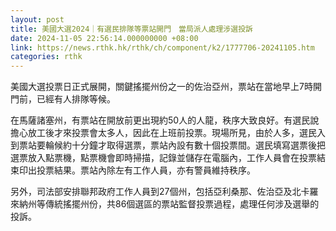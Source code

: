 ```yaml
---
layout: post
title: 美國大選2024｜有選民排隊等票站開門　當局派人處理涉選投訴
date: 2024-11-05 22:56:14.000000000 +08:00
link: https://news.rthk.hk/rthk/ch/component/k2/1777706-20241105.htm
categories: rthk
---
```


美國大選投票日正式展開，關鍵搖擺州份之一的佐治亞州，票站在當地早上7時開門前，已經有人排隊等候。

在馬薩諸塞州，有票站在開放前更出現約50人的人龍，秩序大致良好。有選民說擔心放工後才來投票會太多人，因此在上班前投票。現場所見，由於人多，選民入到票站要輪候約十分鐘才取得選票，票站內設有數十個投票間。選民填寫選票後把選票放入點票機，點票機會即時掃描，記錄並儲存在電腦內，工作人員會在投票結束印出投票結果。票站內除左有工作人員，亦有警員維持秩序。

另外，司法部安排聯邦政府工作人員到27個州，包括亞利桑那、佐治亞及北卡羅來納州等傳統搖擺州份，共86個選區的票站監督投票過程，處理任何涉及選舉的投訴。
